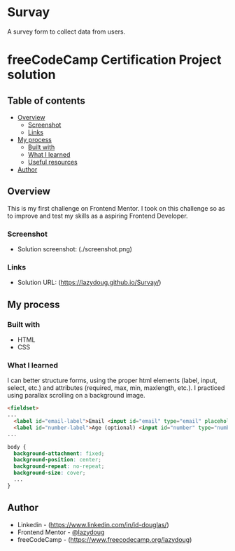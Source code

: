 # Survay
A survey form to collect data from users.

# freeCodeCamp Certification Project solution

## Table of contents
- [Overview](#overview)
  - [Screenshot](#screenshot)
  - [Links](#links)
- [My process](#my-process)
  - [Built with](#built-with)
  - [What I learned](#what-i-learned)
  - [Useful resources](#useful-resources)
- [Author](#author)


## Overview
This is my first challenge on Frontend Mentor. I took on this challenge so as to improve and test my skills as a aspiring Frontend Developer.

### Screenshot
- Solution screenshot: (./screenshot.png)

### Links
- Solution URL: (https://lazydoug.github.io/Survay/)

## My process

### Built with
- HTML
- CSS

### What I learned
I can better structure forms, using the proper html elements (label, input, select, etc.) and attributes (required, max, min, maxlength, etc.). I practiced using parallax scrolling on a background image.

```html
<fieldset>
...
  <label id="email-label">Email <input id="email" type="email" placeholder="Enter your Email" required /></label>
  <label id="number-label">Age (optional) <input id="number" type="number" placeholder="Age" min="10" max="99" /></label>
...
```

```css
body {
  background-attachment: fixed;
  background-position: center;
  background-repeat: no-repeat;
  background-size: cover;
  ...
}
```

## Author
- Linkedin - (https://www.linkedin.com/in/id-douglas/)
- Frontend Mentor - [@lazydoug](https://www.frontendmentor.io/profile/lazydoug)
- freeCodeCamp - (https://www.freecodecamp.org/lazydoug)
